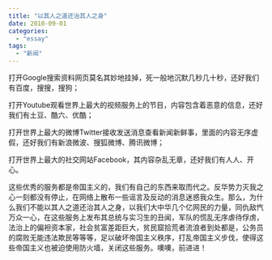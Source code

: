 ```yaml
---
title: "以其人之道还治其人之身"
date: 2010-09-01
categories: 
  - "essay"
tags: 
  - "新闻"
---
```


打开Google搜索资料网页莫名其妙地挂掉，死一般地沉默几秒几十秒，还好我们有百度，搜搜，搜狗；

打开Youtube观看世界上最大的视频服务上的节目，内容包含着恶意的信息，还好我们有土豆、酷六、优酷；

打开世界上最大的微博Twitter接收发送消息查看新闻新鲜事，里面的内容无序虚假，还好我们有新浪微波、搜狐微博、腾讯微博；

打开世界上最大的社交网站Facebook，其内容杂乱无章，还好我们有人人、开心。

这些优秀的服务都是帝国主义的，我们有自己的东西来取而代之。反华势力灭我之心一刻都没有停止，在网络上散布一些谣言及反动的消息迷惑我众生。那么，为什么我们不能以其人之道还治其人之身，以我们大中华几个亿网民的力量，同仇敌忾万众一心，在这些服务上发布其总统与实习生的丑闻，军队的慌乱无序虐待俘虏，法治上的偏袒资本家，社会贫富差距巨大，贫民窟拾荒者流浪者到处都是，公务员的腐败无能违法欺民等等等，足以破坏帝国主义秩序，打乱帝国主义步伐，使得这些帝国主义也被迫使用防火墙，关闭这些服务。噢噢，前进进！
